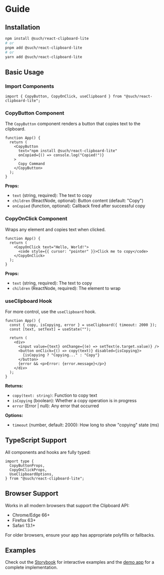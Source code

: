 # Guide

## Installation

```bash
npm install @such/react-clipboard-lite
# or
pnpm add @such/react-clipboard-lite
# or
yarn add @such/react-clipboard-lite
```

## Basic Usage

### Import Components

```tsx
import { CopyButton, CopyOnClick, useClipboard } from "@such/react-clipboard-lite";
```

### CopyButton Component

The `CopyButton` component renders a button that copies text to the clipboard.

```tsx
function App() {
  return (
    <CopyButton
      text="npm install @such/react-clipboard-lite"
      onCopied={() => console.log("Copied!")}
    >
      Copy Command
    </CopyButton>
  );
}
```

**Props:**

- `text` (string, required): The text to copy
- `children` (ReactNode, optional): Button content (default: "Copy")
- `onCopied` (function, optional): Callback fired after successful copy

### CopyOnClick Component

Wraps any element and copies text when clicked.

```tsx
function App() {
  return (
    <CopyOnClick text="Hello, World!">
      <code style={{ cursor: "pointer" }}>Click me to copy</code>
    </CopyOnClick>
  );
}
```

**Props:**

- `text` (string, required): The text to copy
- `children` (ReactNode, required): The element to wrap

### useClipboard Hook

For more control, use the `useClipboard` hook.

```tsx
function App() {
  const { copy, isCopying, error } = useClipboard({ timeout: 2000 });
  const [text, setText] = useState("");

  return (
    <div>
      <input value={text} onChange={(e) => setText(e.target.value)} />
      <button onClick={() => copy(text)} disabled={isCopying}>
        {isCopying ? "Copying..." : "Copy"}
      </button>
      {error && <p>Error: {error.message}</p>}
    </div>
  );
}
```

**Returns:**

- `copy(text: string)`: Function to copy text
- `isCopying` (boolean): Whether a copy operation is in progress
- `error` (Error | null): Any error that occurred

**Options:**

- `timeout` (number, default: 2000): How long to show "copying" state (ms)

## TypeScript Support

All components and hooks are fully typed:

```tsx
import type {
  CopyButtonProps,
  CopyOnClickProps,
  UseClipboardOptions,
} from "@such/react-clipboard-lite";
```

## Browser Support

Works in all modern browsers that support the Clipboard API:

- Chrome/Edge 66+
- Firefox 63+
- Safari 13.1+

For older browsers, ensure your app has appropriate polyfills or fallbacks.

## Examples

Check out the [Storybook](/storybook/) for interactive examples and the [demo app](https://github.com/your-repo/apps/vite-demo) for a complete implementation.

